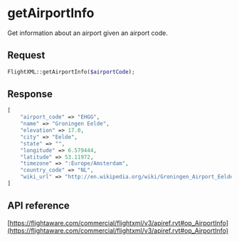 # getAirportInfo

Get information about an airport given an airport code.

## Request

```php
FlightXML::getAirportInfo($airportCode);
```

## Response

```php
[
    "airport_code" => "EHGG",
    "name" => "Groningen Eelde",
    "elevation" => 17.0,
    "city" => "Eelde",
    "state" => "",
    "longitude" => 6.579444,
    "latitude" => 53.11972,
    "timezone" => ":Europe/Amsterdam",
    "country_code" => "NL",
    "wiki_url" => "http://en.wikipedia.org/wiki/Groningen_Airport_Eelde",
]
```

## API reference

[https://flightaware.com/commercial/flightxml/v3/apiref.rvt#op_AirportInfo](https://flightaware.com/commercial/flightxml/v3/apiref.rvt#op_AirportInfo)
